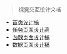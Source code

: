 > 视觉交互设计文档

- [首页设计稿](visualDesign/index.md)
- [任务页面设计高](visualDesign/job.md)
- [函数页面设计稿](visualDesign/function.md)
- [数据页面设计稿](visualDesign/data.md)